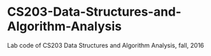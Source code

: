 # CS203-Data-Structures-and-Algorithm-Analysis
Lab code of CS203 Data Structures and Algorithm Analysis, fall, 2016
